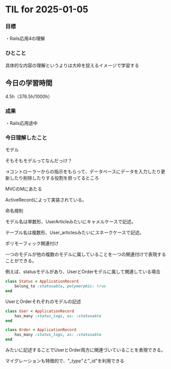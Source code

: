 # TIL for 2025-01-05

### 目標

・Rails応用4の理解

### ひとこと

具体的な内容の理解というよりは大枠を捉えるイメージで学習する


## 今日の学習時間

4.5h（376.5h/1000h）

### 成果

・Rails応用途中

### 今日理解したこと

<summary>モデル</summary>

そもそもモデルってなんだっけ？

→コントローラーからの指示をもらって、データベースにデータを入力したり更新したり削除したりする役割を担ってるところ

MVCのMにあたる

ActiveRecordによって実装されている。

命名規則

モデル名は単数形、UserArticleみたいにキャメルケースで記述。

テーブル名は複数形、User_articlesみたいにスネークケースで記述。

<summary>ポリモーフィック関連付け</summary>

一つのモデルが他の複数のモデルに属していることを一つの関連付けで表現することができる。

例えば、statusモデルがあり、UserとOrderモデルに属して関連している場合

```rb
class Status < ApplicationRecord
    belong_to :statusable, polymorphic: true
end
```

UserとOrderそれぞれのモデルの記述

```rb
class User < ApplicationRecord
    has_many :status_logs, as: :statusable
end

class Order < ApplicationRecord
    has_many :status_logs, as: :statusable
end
```

みたいに記述することでUserとOrder両方に関連づいていることを表現できる。

マイグレーションも特徴的で、"*_type"と"*_id"を利用できる


